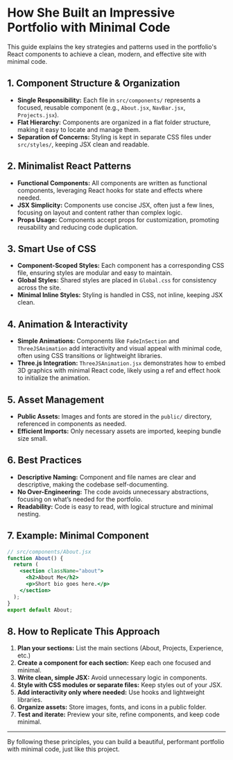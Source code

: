 # How She Built an Impressive Portfolio with Minimal Code

This guide explains the key strategies and patterns used in the portfolio's React components to achieve a clean, modern, and effective site with minimal code.

## 1. Component Structure & Organization
- **Single Responsibility:** Each file in `src/components/` represents a focused, reusable component (e.g., `About.jsx`, `NavBar.jsx`, `Projects.jsx`).
- **Flat Hierarchy:** Components are organized in a flat folder structure, making it easy to locate and manage them.
- **Separation of Concerns:** Styling is kept in separate CSS files under `src/styles/`, keeping JSX clean and readable.

## 2. Minimalist React Patterns
- **Functional Components:** All components are written as functional components, leveraging React hooks for state and effects where needed.
- **JSX Simplicity:** Components use concise JSX, often just a few lines, focusing on layout and content rather than complex logic.
- **Props Usage:** Components accept props for customization, promoting reusability and reducing code duplication.

## 3. Smart Use of CSS
- **Component-Scoped Styles:** Each component has a corresponding CSS file, ensuring styles are modular and easy to maintain.
- **Global Styles:** Shared styles are placed in `Global.css` for consistency across the site.
- **Minimal Inline Styles:** Styling is handled in CSS, not inline, keeping JSX clean.

## 4. Animation & Interactivity
- **Simple Animations:** Components like `FadeInSection` and `ThreeJSAnimation` add interactivity and visual appeal with minimal code, often using CSS transitions or lightweight libraries.
- **Three.js Integration:** `ThreeJSAnimation.jsx` demonstrates how to embed 3D graphics with minimal React code, likely using a ref and effect hook to initialize the animation.

## 5. Asset Management
- **Public Assets:** Images and fonts are stored in the `public/` directory, referenced in components as needed.
- **Efficient Imports:** Only necessary assets are imported, keeping bundle size small.

## 6. Best Practices
- **Descriptive Naming:** Component and file names are clear and descriptive, making the codebase self-documenting.
- **No Over-Engineering:** The code avoids unnecessary abstractions, focusing on what’s needed for the portfolio.
- **Readability:** Code is easy to read, with logical structure and minimal nesting.

## 7. Example: Minimal Component
```jsx
// src/components/About.jsx
function About() {
  return (
    <section className="about">
      <h2>About Me</h2>
      <p>Short bio goes here.</p>
    </section>
  );
}
export default About;
```

## 8. How to Replicate This Approach
1. **Plan your sections:** List the main sections (About, Projects, Experience, etc.)
2. **Create a component for each section:** Keep each one focused and minimal.
3. **Write clean, simple JSX:** Avoid unnecessary logic in components.
4. **Style with CSS modules or separate files:** Keep styles out of your JSX.
5. **Add interactivity only where needed:** Use hooks and lightweight libraries.
6. **Organize assets:** Store images, fonts, and icons in a public folder.
7. **Test and iterate:** Preview your site, refine components, and keep code minimal.

---

By following these principles, you can build a beautiful, performant portfolio with minimal code, just like this project.
